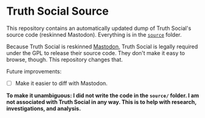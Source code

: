 # Truth Social Source

This repository contains an automatically updated dump of Truth Social's source code (reskinned Mastodon). Everything is in the [`source`](/source) folder.

Because Truth Social is reskinned [Mastodon](https://en.wikipedia.org/wiki/Mastodon_(software)), Truth Social is legally required under the GPL to release their source code. They don't make it easy to browse, though. This repository changes that.

Future improvements:

- [ ] Make it easier to diff with Mastodon.

**To make it unambiguous: I did not write the code in the `source/` folder. I am not associated with Truth Social in any way. This is to help with research, investigations, and analysis.**